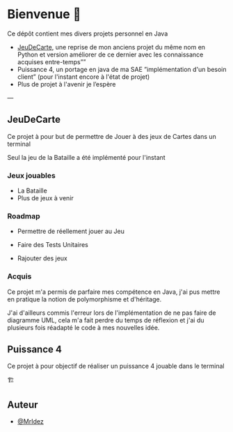 # Bienvenue :wave: 
Ce dépôt contient mes divers projets personnel en Java
 - [JeuDeCarte](#jeudecarte), une reprise de mon anciens projet du même nom en Python et version améliorer de ce dernier avec les connaissance acquises entre-temps””
 - Puissance 4, un portage en java de ma SAE ”implémentation d'un besoin client” (pour l'instant encore à l'état de projet)
 - Plus de projet à l'avenir je l’espère

— 
## JeuDeCarte

Ce projet à pour but de permettre de Jouer à des jeux de Cartes dans un terminal

Seul la jeu de la Bataille a été implémenté pour l'instant

### Jeux jouables
   - La Bataille
   - Plus de jeux à venir

### Roadmap

   - Permettre de réellement jouer au Jeu

   - Faire des Tests Unitaires
    
   - Rajouter des jeux 

### Acquis

Ce projet m'a permis de parfaire mes compétence en Java, j'ai pus mettre en pratique la notion de polymorphisme et d'héritage.

J'ai d'ailleurs commis l'erreur lors de l'implémentation de ne pas faire de diagramme UML, cela m'a fait perdre du temps de réflexion et j'ai du plusieurs fois réadapté le code à mes nouvelles idée.

## Puissance 4

Ce projet à pour objectif de réaliser un puissance 4 jouable dans le terminal


:building_construction:

## Auteur

- [@MrIdez](https://www.github.com/MrIdez)